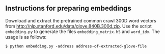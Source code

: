 ## Instructions for preparing embeddings

Download and extract the pretrained common crawl 300D word vectors from http://nlp.stanford.edu/data/glove.840B.300d.zip.
Use the script `embedding.py` to generate the files `embedding_matrix.h5` and `word_idx`. The usage is as follows:

```
$ python embedding.py -address address-of-extracted-glove-file
```

